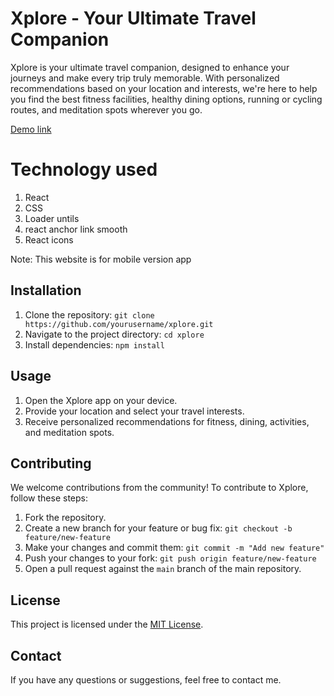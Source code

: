 # Xplore - Your Ultimate Travel Companion

Xplore is your ultimate travel companion, designed to enhance your journeys and make every trip truly memorable. With personalized recommendations based on your location and interests, we're here to help you find the best fitness facilities, healthy dining options, running or cycling routes, and meditation spots wherever you go.


<a href='https://xploree.netlify.app/'>Demo link</a>

# Technology used
1. React
2. CSS
3. Loader untils
4. react anchor link smooth
5. React icons

Note: This website is for mobile version app

## Installation

1. Clone the repository: `git clone https://github.com/yourusername/xplore.git`
2. Navigate to the project directory: `cd xplore`
3. Install dependencies: `npm install`

## Usage

1. Open the Xplore app on your device.
2. Provide your location and select your travel interests.
3. Receive personalized recommendations for fitness, dining, activities, and meditation spots.

## Contributing

We welcome contributions from the community! To contribute to Xplore, follow these steps:

1. Fork the repository.
2. Create a new branch for your feature or bug fix: `git checkout -b feature/new-feature`
3. Make your changes and commit them: `git commit -m "Add new feature"`
4. Push your changes to your fork: `git push origin feature/new-feature`
5. Open a pull request against the `main` branch of the main repository.

## License

This project is licensed under the [MIT License](LICENSE).

## Contact

If you have any questions or suggestions, feel free to contact me.

